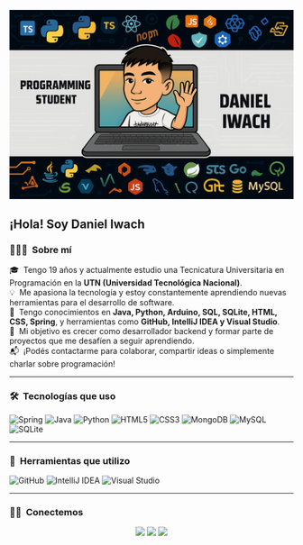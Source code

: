 ![Daniel Iwach Banner](./logo-github.png)


<h2 align="left">¡Hola! Soy Daniel Iwach</h2>

### 👨🏻‍💻 &nbsp;Sobre mí

🎓 &nbsp;Tengo 19 años y actualmente estudio una Tecnicatura Universitaria en Programación en la **UTN (Universidad Tecnológica Nacional)**.  
💡 &nbsp;Me apasiona la tecnología y estoy constantemente aprendiendo nuevas herramientas para el desarrollo de software.  
🔧 &nbsp;Tengo conocimientos en **Java, Python, Arduino, SQL, SQLite, HTML, CSS, Spring**, y herramientas como **GitHub, IntelliJ IDEA y Visual Studio**.  
🚀 &nbsp;Mi objetivo es crecer como desarrollador backend y formar parte de proyectos que me desafíen a seguir aprendiendo.  
📬 &nbsp;¡Podés contactarme para colaborar, compartir ideas o simplemente charlar sobre programación!

---

### 🛠 &nbsp;Tecnologías que uso

![Spring](https://img.shields.io/badge/spring-%236DB33F.svg?style=for-the-badge&logo=spring&logoColor=white)
![Java](https://img.shields.io/badge/java-%23ED8B00.svg?style=for-the-badge&logo=java&logoColor=white)
![Python](https://img.shields.io/badge/python-3670A0?style=for-the-badge&logo=python&logoColor=ffdd54)
![HTML5](https://img.shields.io/badge/html5-%23E34F26.svg?style=for-the-badge&logo=html5&logoColor=white)
![CSS3](https://img.shields.io/badge/css3-%231572B6.svg?style=for-the-badge&logo=css3&logoColor=white)
![MongoDB](https://img.shields.io/badge/MongoDB-4EA94B?style=for-the-badge&logo=mongodb&logoColor=white)
![MySQL](https://img.shields.io/badge/mysql-%2300f.svg?style=for-the-badge&logo=mysql&logoColor=white)
![SQLite](https://img.shields.io/badge/sqlite-%2307405e.svg?style=for-the-badge&logo=sqlite&logoColor=white)

---

### 🧰 &nbsp;Herramientas que utilizo

![GitHub](https://img.shields.io/badge/github-%23121011.svg?style=for-the-badge&logo=github&logoColor=white)
![IntelliJ IDEA](https://img.shields.io/badge/IntelliJIDEA-000000?style=for-the-badge&logo=intellijidea&logoColor=white)
![Visual Studio](https://img.shields.io/badge/Visual%20Studio-5C2D91?style=for-the-badge&logo=visual%20studio&logoColor=white)

---

### 🤝🏻 &nbsp;Conectemos

<p align="center">
  <a href="mailto:daniel.g.iwach@gmail.com"><img src="https://img.shields.io/badge/Gmail-D14836?style=for-the-badge&logo=gmail&logoColor=white"/></a>
  <a href="https://www.linkedin.com/in/daniel-iwach/"><img src="https://img.shields.io/badge/LinkedIn-0077B5?style=for-the-badge&logo=linkedin&logoColor=white"/></a>
  <a href="https://github.com/danieliwach"><img src="https://img.shields.io/badge/GitHub-000000?style=for-the-badge&logo=github&logoColor=white"/></a>
</p>


